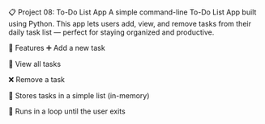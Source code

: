 📋 Project 08: To-Do List App
A simple command-line To-Do List App built using Python.
This app lets users add, view, and remove tasks from their daily task list — perfect for staying organized and productive.

🚀 Features
➕ Add a new task

📜 View all tasks

❌ Remove a task

💾 Stores tasks in a simple list (in-memory)

🔁 Runs in a loop until the user exits
